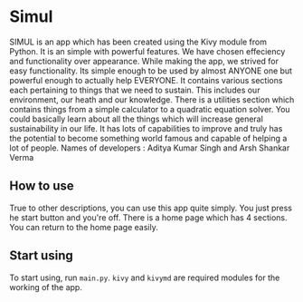 # Simul
SIMUL is an app which has been created using the Kivy module from Python. It is an simple with powerful features. We have chosen effeciency and functionality over appearance. While making the app, we strived for easy functionality. Its simple enough to be used by almost ANYONE one but powerful enough to actually help EVERYONE.  It contains various sections each pertaining to things that we need to sustain. This includes our environment, our heath and our knowledge. There is a utilities section which contains things from a simple calculator to a quadratic equation solver. You could basically learn about all the things which will increase general sustainability in our life. It has lots of capabilities to improve and truly has the potential to become something world famous and capable of helping a lot of people. Names of developers : Aditya Kumar Singh and Arsh Shankar Verma
## How to use
True to other descriptions, you can use this app quite simply. You just press he start button and you're off. There is a home page which has 4 sections. You can return to the home page easily.
## Start using
To start using, run ```main.py```. ```kivy``` and ```kivymd``` are required modules for the working of the app.
